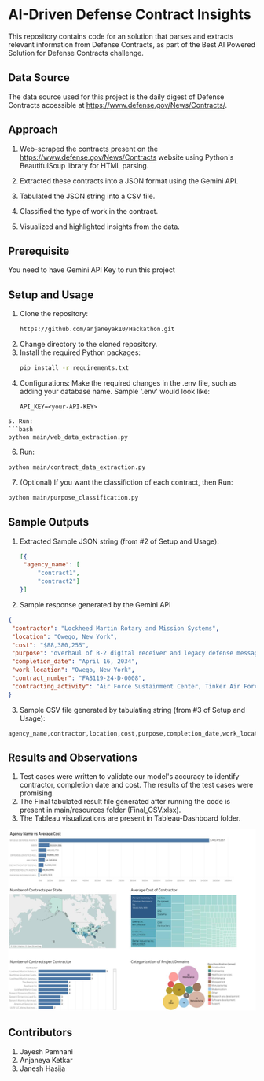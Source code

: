 # AI-Driven Defense Contract Insights

This repository contains code for an solution that parses and extracts relevant information from Defense Contracts, as part of the Best AI Powered Solution for Defense Contracts challenge.


## Data Source

The data source used for this project is the daily digest of Defense Contracts accessible at https://www.defense.gov/News/Contracts/.

## Approach

1. Web-scraped the contracts present on the https://www.defense.gov/News/Contracts website using Python's BeautifulSoup library for HTML parsing.

2. Extracted these contracts into a JSON format using the Gemini API.

3. Tabulated the JSON string into a CSV file.

4. Classified the type of work in the contract.

5. Visualized and highlighted insights from the data.

## Prerequisite
You need to have Gemini API Key to run this project 

## Setup and Usage

1. Clone the repository:
   ```bash
   https://github.com/anjaneyak10/Hackathon.git
   ```
2. Change directory to the cloned repository.
3. Install the required Python packages:
   ```bash
   pip install -r requirements.txt
   ```
4. Configurations: Make the required changes in the .env file, such as adding your database name.
   Sample '.env' would look like:
   ```env
   API_KEY=<your-API-KEY>
  ```
5. Run:
```bash
python main/web_data_extraction.py
```
6. Run:
```bash
python main/contract_data_extraction.py
```
7. (Optional) If you want the classifiction of each contract, then Run:
```bash
python main/purpose_classification.py
```

## Sample Outputs

1. Extracted Sample JSON string (from #2 of Setup and Usage):
   ```json
   [{
    "agency_name": [
        "contract1",
        "contract2"]
   }]
   ```
2. Sample response generated by the Gemini API
 ```json
{
  "contractor": "Lockheed Martin Rotary and Mission Systems",
  "location": "Owego, New York",
  "cost": "$88,380,255",
  "purpose": "overhaul of B-2 digital receiver and legacy defense message system",
  "completion_date": "April 16, 2034",
  "work_location": "Owego, New York",
  "contract_number": "FA8119-24-D-0008",
  "contracting_activity": "Air Force Sustainment Center, Tinker Air Force Base, Oklahoma"
}
```
3. Sample CSV file generated by tabulating string (from #3 of Setup and Usage):
  ```csv
agency_name,contractor,location,cost,purpose,completion_date,work_location,contract_number,contracting_activity
```

## Results and Observations

1. Test cases were written to validate our model's accuracy to identify contractor, completion date and cost. The results of the test cases were promising.  
2. The Final tabulated result file generated after running the code is present in main/resources folder (Final_CSV.xlsx).
3. The Tableau visualizations are present in Tableau-Dashboard folder.
<p align='center'>  
  <img src='images\dashboard.jpeg' />
</p>

## Contributors
1. Jayesh Pamnani
2. Anjaneya Ketkar
3. Janesh Hasija
